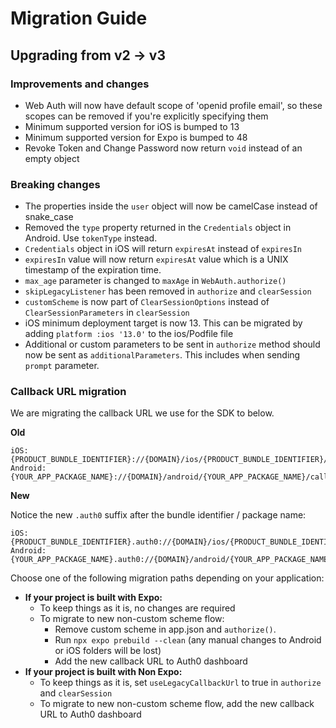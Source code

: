 # Migration Guide

## Upgrading from v2 -> v3

### Improvements and changes

- Web Auth will now have default scope of 'openid profile email', so these scopes can be removed if you're explicitly specifying them
- Minimum supported version for iOS is bumped to 13
- Minimum supported version for Expo is bumped to 48
- Revoke Token and Change Password now return `void` instead of an empty object

### Breaking changes

- The properties inside the `user` object will now be camelCase instead of snake_case
- Removed the `type` property returned in the `Credentials` object in Android. Use `tokenType` instead.
- `Credentials` object in iOS will return `expiresAt` instead of `expiresIn`
- `expiresIn` value will now return `expiresAt` value which is a UNIX timestamp of the expiration time.
- `max_age` parameter is changed to `maxAge` in `WebAuth.authorize()`
- `skipLegacyListener` has been removed in `authorize` and `clearSession`
- `customScheme` is now part of `ClearSessionOptions` instead of `ClearSessionParameters` in `clearSession`
- iOS minimum deployment target is now 13. This can be migrated by adding `platform :ios '13.0'` to the ios/Podfile file
- Additional or custom parameters to be sent in `authorize` method should now be sent as `additionalParameters`. This includes when sending `prompt` parameter.

### Callback URL migration

We are migrating the callback URL we use for the SDK to below.

**Old**

```
iOS: {PRODUCT_BUNDLE_IDENTIFIER}://{DOMAIN}/ios/{PRODUCT_BUNDLE_IDENTIFIER}/callback
Android: {YOUR_APP_PACKAGE_NAME}://{DOMAIN}/android/{YOUR_APP_PACKAGE_NAME}/callback
```

**New**

Notice the new `.auth0` suffix after the bundle identifier / package name:

```
iOS: {PRODUCT_BUNDLE_IDENTIFIER}.auth0://{DOMAIN}/ios/{PRODUCT_BUNDLE_IDENTIFIER}/callback
Android: {YOUR_APP_PACKAGE_NAME}.auth0://{DOMAIN}/android/{YOUR_APP_PACKAGE_NAME}/callback
```

Choose one of the following migration paths depending on your application:

- **If your project is built with Expo:**
  - To keep things as it is, no changes are required
  - To migrate to new non-custom scheme flow:
    - Remove custom scheme in app.json and `authorize()`.
    - Run `npx expo prebuild --clean` (any manual changes to Android or iOS folders will be lost)
    - Add the new callback URL to Auth0 dashboard
- **If your project is built with Non Expo:**
  - To keep things as it is, set `useLegacyCallbackUrl` to true in `authorize` and `clearSession`
  - To migrate to new non-custom scheme flow, add the new callback URL to Auth0 dashboard
